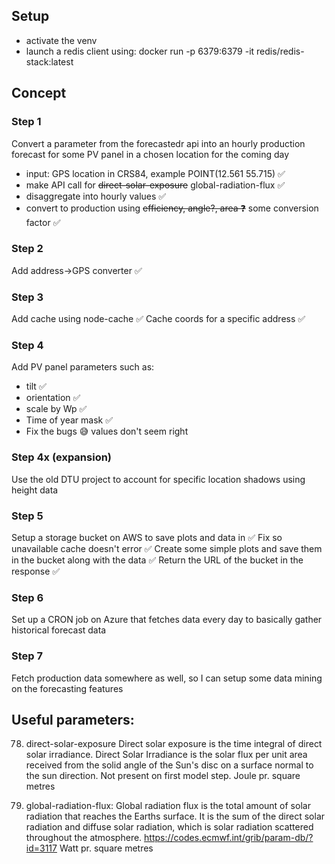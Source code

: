 
## Setup
- activate the venv
- launch a redis client using: docker run -p 6379:6379 -it redis/redis-stack:latest
 


## Concept

### Step 1
Convert a parameter from the forecastedr api into an hourly production forecast for some PV panel in a chosen location for the coming day
- input: GPS location in CRS84, example POINT(12.561 55.715) ✅
- make API call for ~~direct-solar-exposure~~ global-radiation-flux ✅
- disaggregate into hourly values ✅
- convert to production using ~~efficiency, angle?, area ❓~~ some conversion factor ✅

### Step 2
Add address->GPS converter ✅

### Step 3 
Add cache using node-cache ✅
Cache coords for a specific address ✅

### Step 4
Add PV panel parameters such as:
* tilt ✅
* orientation ✅
* scale by Wp ✅
* Time of year mask ✅
* Fix the bugs 😅 values don't seem right

### Step 4x (expansion)
Use the old DTU project to account for specific location shadows using height data

### Step 5
Setup a storage bucket on AWS to save plots and data in ✅ 
Fix so unavailable cache doesn't error ✅ 
Create some simple plots and save them in the bucket along with the data ✅ 
Return the URL of the bucket in the response ✅ 

### Step 6
Set up a CRON job on Azure that fetches data every day to basically gather historical forecast data

### Step 7
Fetch production data somewhere as well, so I can setup some data mining on the forecasting features

## Useful parameters:

78. direct-solar-exposure
Direct solar exposure is the time integral of direct solar irradiance. Direct Solar Irradiance is the solar flux per unit area received from the solid angle of the Sun's disc on a surface normal to the sun direction. Not present on first model step.
Joule pr. square metres

84. global-radiation-flux:
Global radiation flux is the total amount of solar radiation that reaches the Earths surface. It is the sum of the direct solar radiation and diffuse solar radiation, which is solar radiation scattered throughout the atmosphere.
https://codes.ecmwf.int/grib/param-db/?id=3117
Watt pr. square metres

